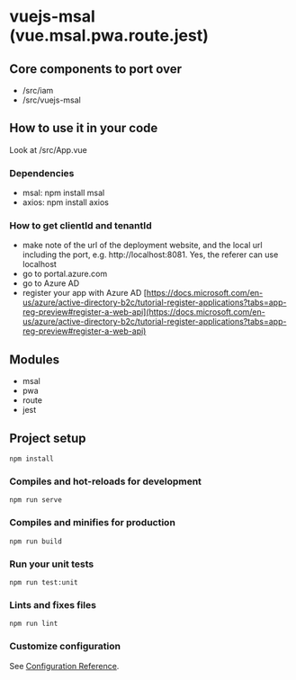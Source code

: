 # vuejs-msal (vue.msal.pwa.route.jest)

## Core components to port over
- /src/iam
- /src/vuejs-msal

## How to use it in your code
Look at /src/App.vue

### Dependencies
- msal: npm install msal
- axios: npm install axios

### How to get clientId and tenantId
- make note of the url of the deployment website, and the local url including the port, e.g. http://localhost:8081. Yes, the referer can use localhost
- go to portal.azure.com
- go to Azure AD
- register your app with Azure AD
[https://docs.microsoft.com/en-us/azure/active-directory-b2c/tutorial-register-applications?tabs=app-reg-preview#register-a-web-api](https://docs.microsoft.com/en-us/azure/active-directory-b2c/tutorial-register-applications?tabs=app-reg-preview#register-a-web-api)

## Modules
- msal
- pwa
- route
- jest

## Project setup
```
npm install
```

### Compiles and hot-reloads for development
```
npm run serve
```

### Compiles and minifies for production
```
npm run build
```

### Run your unit tests
```
npm run test:unit
```

### Lints and fixes files
```
npm run lint
```

### Customize configuration
See [Configuration Reference](https://cli.vuejs.org/config/).
